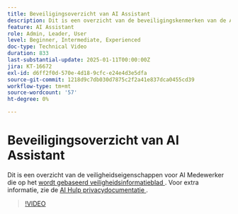 ```yaml
---
title: Beveiligingsoverzicht van AI Assistant
description: Dit is een overzicht van de beveiligingskenmerken van de AI Assistant op basis van het veiligheidsinformatieblad.
feature: AI Assistant
role: Admin, Leader, User
level: Beginner, Intermediate, Experienced
doc-type: Technical Video
duration: 833
last-substantial-update: 2025-01-11T00:00:00Z
jira: KT-16672
exl-id: d6ff2f0d-570e-4d18-9cfc-e24e4d3e5dfa
source-git-commit: 1218d9c7db030d7875c2f2a41e837dca0455cd39
workflow-type: tm+mt
source-wordcount: '57'
ht-degree: 0%

---
```



# Beveiligingsoverzicht van AI Assistant

Dit is een overzicht van de veiligheidseigenschappen voor AI Medewerker die op het <a href="https://www.adobe.com/content/dam/cc/en/trust-center/ungated/whitepapers/experience-cloud/adobe-ai-assistant-in-aep-security-fact-sheet.pdf"> wordt gebaseerd veiligheidsinformatieblad </a>.  Voor extra informatie, zie de [&#x200B; AI Hulp privacydocumentatie &#x200B;](https://experienceleague.adobe.com/nl/docs/experience-platform/ai-assistant/privacy).

>[!VIDEO](https://video.tv.adobe.com/v/3441086/?learn=on&enablevpops&captions=dut)
